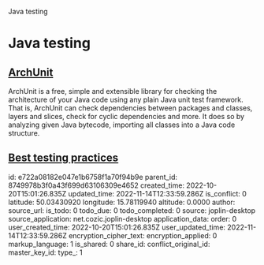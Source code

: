 Java testing

# Java testing

## [**ArchUnit**](https://www.archunit.org/)
ArchUnit is a free, simple and extensible library for checking the architecture of your Java code using any plain Java unit test framework. That is, ArchUnit can check dependencies between packages and classes, layers and slices, check for cyclic dependencies and more. It does so by analyzing given Java bytecode, importing all classes into a Java code structure.

## [**Best testing practices**](https://phauer.com/2019/modern-best-practices-testing-java/)

id: e722a08182e047e1b6758f1a70f94b9e
parent_id: 8749978b3f0a43f699d63106309e4652
created_time: 2022-10-20T15:01:26.835Z
updated_time: 2022-11-14T12:33:59.286Z
is_conflict: 0
latitude: 50.03430920
longitude: 15.78119940
altitude: 0.0000
author: 
source_url: 
is_todo: 0
todo_due: 0
todo_completed: 0
source: joplin-desktop
source_application: net.cozic.joplin-desktop
application_data: 
order: 0
user_created_time: 2022-10-20T15:01:26.835Z
user_updated_time: 2022-11-14T12:33:59.286Z
encryption_cipher_text: 
encryption_applied: 0
markup_language: 1
is_shared: 0
share_id: 
conflict_original_id: 
master_key_id: 
type_: 1